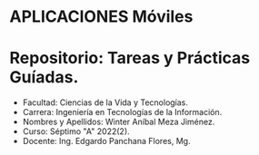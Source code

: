 # APLICACIONES Móviles
# Repositorio: Tareas y Prácticas Guíadas.
- Facultad: Ciencias de la Vida y Tecnologías.
- Carrera: Ingeniería en Tecnologías de la Información.
- Nombres y Apellidos: Winter Aníbal Meza Jiménez.
- Curso: Séptimo "A" 2022(2).
- Docente: Ing. Edgardo Panchana Flores, Mg.
